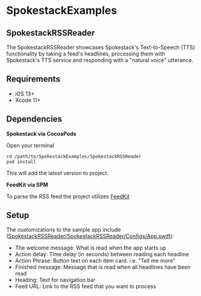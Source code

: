 # SpokestackExamples

## SpokestackRSSReader

The SpokestackRSSReader showcases Spokestack's Text-to-Speech (TTS) functionality by taking a feed's headlines, processing them with Spokestack's TTS service and responding with a "natural voice" utterance.

## Requirements

* iOS 13+
* Xcode 11+

## Dependencies

**Spokestack via CocoaPods**

Open your terminal

```
cd /path/to/SpokestackExamples/SpokestackRSSReader
pod install
```

This will add the latest version to project.

**FeedKit via SPM**

To parse the RSS feed the project utilizes [FeedKit](https://github.com/nmdias/FeedKit)

## Setup

The customizations to the sample app include ([SpokestackRSSReader/SpokestackRSSReader/Configs/App.swift](SpokestackRSSReader/SpokestackRSSReader/Configs/App.swift)):

* The welcome message: What is read when the app starts up
* Action delay: Time delay (in seconds) between reading each headline
* Action Phrase: Button text on each item card. i.e. "Tell me more"
* Finished message: Message that is read when all headlines have been read
* Heading: Text for navigation bar
* Feed URL: Link to the RSS feed that you want to process
